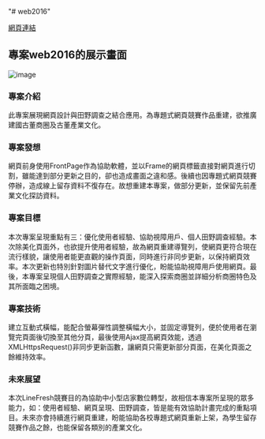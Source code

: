 "# web2016" 
<p><a href="https://chang-chien.github.io/web2016/index.html">網頁連結</a></p>
<h2>專案web2016的展示畫面</h2>

![image](https://user-images.githubusercontent.com/89545799/134816525-052d0c99-1ab1-41a9-8e84-8673c5ca3e6e.png)
<h3>專案介紹</h3>
此專案展現網頁設計與田野調查之結合應用。為專題式網頁競賽作品重建，欲推廣建國古董商圈及古董產業文化。
<h3>專案發想</h3>
網頁前身使用FrontPage作為協助軟體，並以Frame的網頁標籤直接對網頁進行切割，雖能達到部分更新之目的，卻也造成畫面之違和感。後續也因專題式網頁競賽停辦，造成線上留存資料不復存在。故想重建本專案，做部分更新，並保留先前產業文化探訪資料。
<h3>專案目標</h3>
本次專案呈現重點有三：優化使用者經驗、協助視障用戶、個人田野調查經驗。本次除美化頁面外，也欲提升使用者經驗，故為網頁重建導覽列，使網頁更符合現在流行樣貌，讓使用者能更直觀的操作頁面，同時進行非同步更新，以保持網頁效率。本次更新也特別針對圖片替代文字進行優化，盼能協助視障用戶使用網頁。最後，本專案呈現個人田野調查之實際經驗，能深入探索商圈並詳細分析商圈特色及其所面臨之困境。
<h3>專案技術</h3>
建立互動式橫幅，能配合螢幕彈性調整橫幅大小，並固定導覽列，便於使用者在瀏覽完頁面後切換至其他分頁，最後使用Ajax提高網頁效能，透過XMLHttpsRequest()非同步更新函數，讓網頁只需更新部分頁面，在美化頁面之餘維持效率。
<h3>未來展望</h3>
本次LineFresh競賽目的為協助中小型店家數位轉型，故相信本專案所呈現的眾多能力，如：使用者經驗、網頁呈現、田野調查，皆是能有效協助計畫完成的重點項目。未來亦會持續進行網頁重建，盼能協助各校專題式網頁重新上架，為學生留存競賽作品之餘，也能保留各類別的產業文化。
